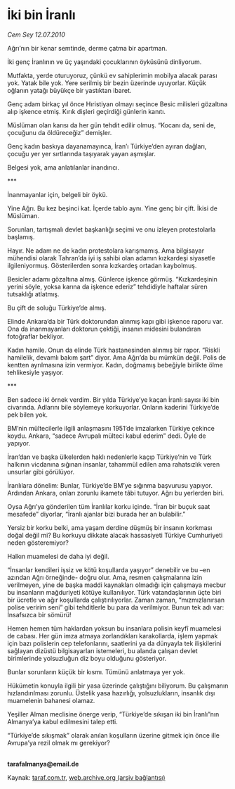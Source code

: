 # İki bin İranlı

*Cem Sey 12.07.2010*

<div class="yazi"><p>Ağrı’nın bir kenar semtinde, derme çatma bir apartman.</p>
<p>İki genç İranlının ve üç yaşındaki çocuklarının öyküsünü dinliyorum.</p>
<p>Mutfakta, yerde oturuyoruz, çünkü ev sahiplerimin mobilya alacak parası yok. Yatak bile yok. Yere serilmiş bir bezin üzerinde uyuyorlar. Küçük oğlanın yatağı büyükçe bir yastıktan ibaret. </p>
<p>Genç adam birkaç yıl önce Hıristiyan olmayı seçince Besic milisleri gözaltına alıp işkence etmiş. Kırık dişleri geçirdiği günlerin kanıtı.</p>
<p>Müslüman olan karısı da her gün tehdit edilir olmuş. “Kocanı da, seni de, çocuğunu da öldüreceğiz” demişler.</p>
<p>Genç kadın baskıya dayanamayınca, İran’ı Türkiye’den ayıran dağları, çocuğu yer yer sırtlarında taşıyarak yayan aşmışlar.</p>
<p>Belgesi yok, ama anlatılanlar inandırıcı.</p>
<p>***</p>
<p>İnanmayanlar için, belgeli bir öykü.</p>
<p>Yine Ağrı. Bu kez beşinci kat. İçerde tablo aynı. Yine genç bir çift. İkisi de Müslüman.</p>
<p>Sorunları, tartışmalı devlet başkanlığı seçimi ve onu izleyen protestolarla başlamış.</p>
<p>Hayır. Ne adam ne de kadın protestolara karışmamış. Ama bilgisayar mühendisi olarak Tahran’da iyi iş sahibi olan adamın kızkardeşi siyasetle ilgileniyormuş. Gösterilerden sonra kızkardeş ortadan kaybolmuş. </p>
<p>Besicler adamı gözaltına almış. Günlerce işkence görmüş. “Kızkardeşinin yerini söyle, yoksa karına da işkence ederiz” tehdidiyle haftalar süren tutsaklığı atlatmış.</p>
<p>Bu çift de soluğu Türkiye’de almış.</p>
<p>Elinde Ankara’da bir Türk doktorundan alınmış kapı gibi işkence raporu var. Ona da inanmayanları doktorun çektiği, insanın midesini bulandıran fotoğraflar bekliyor.</p>
<p>Kadın hamile. Onun da elinde Türk hastanesinden alınmış bir rapor. “Riskli hamilelik, devamlı bakım şart” diyor. Ama Ağrı’da bu mümkün değil. Polis de kentten ayrılmasına izin vermiyor. Kadın, doğmamış bebeğiyle birlikte ölme tehlikesiyle yaşıyor.</p>
<p>***</p>
<p>Ben sadece iki örnek verdim. Bir yılda Türkiye’ye kaçan İranlı sayısı iki bin civarında. Adlarını bile söylemeye korkuyorlar. Onların kaderini Türkiye’de pek bilen yok.</p>
<p>BM’nin mültecilerle ilgili anlaşmasını 1951’de imzalarken Türkiye çekince koydu. Ankara, “sadece Avrupalı mülteci kabul ederim” dedi. Öyle de yapıyor.</p>
<p>İran’dan ve başka ülkelerden haklı nedenlerle kaçıp Türkiye’nin ve Türk halkının vicdanına sığınan insanlar, tahammül edilen ama rahatsızlık veren unsurlar gibi görülüyor.</p>
<p>İranlılara dönelim: Bunlar, Türkiye’de BM’ye sığınma başvurusu yapıyor. Ardından Ankara, onları zorunlu ikamete tâbi tutuyor. Ağrı bu yerlerden biri.</p>
<p>Oysa Ağrı’ya gönderilen tüm İranlılar korku içinde. “İran bir buçuk saat mesafede” diyorlar, “İranlı ajanlar bizi burada her an bulabilir.” </p>
<p>Yersiz bir korku belki, ama yaşam derdine düşmüş bir insanın korkması doğal değil mi? Bu korkuyu dikkate alacak hassasiyeti Türkiye Cumhuriyeti neden gösteremiyor? </p>
<p>Halkın muamelesi de daha iyi değil.</p>
<p>“İnsanlar kendileri işsiz ve kötü koşullarda yaşıyor” denebilir ve bu –en azından Ağrı örneğinde- doğru olur. Ama, resmen çalışmalarına izin verilmeyen, yine de başka maddi kaynakları olmadığı için çalışmaya mecbur bu insanların mağduriyeti kötüye kullanılıyor. Türk vatandaşlarının üçte biri bir ücretle ve ağır koşullarda çalıştırılıyorlar. Zaman zaman, “mızmızlanırsan polise veririm seni” gibi tehditlerle bu para da verilmiyor. Bunun tek adı var: İnsafsızca bir sömürü!</p>
<p>Hemen hemen tüm haklardan yoksun bu insanlara polisin keyfî muamelesi de cabası. Her gün imza atmaya zorlandıkları karakollarda, işlem yapmak için bazı polislerin cep telefonlarını, saatlerini ya da dünyayla tek ilişkilerini sağlayan dizüstü bilgisayarları istemeleri, bu alanda çalışan devlet birimlerinde yolsuzluğun diz boyu olduğunu gösteriyor.</p>
<p>Bunlar sorunların küçük bir kısmı. Tümünü anlatmaya yer yok.</p>
<p>Hükümetin konuyla ilgili bir yasa üzerinde çalıştığını biliyorum. Bu çalışmanın hızlandırılması zorunlu. Üstelik yasa hazırlığı, yolsuzlukların, insanlık dışı muamelenin bahanesi olamaz.</p>
<p>Yeşiller Alman meclisine önerge verip, “Türkiye’de sıkışan iki bin İranlı”nın Almanya’ya kabul edilmesini talep etti.</p>
<p>“Türkiye’de sıkışmak” olarak anılan koşulların üzerine gitmek için önce ille Avrupa’ya rezil olmak mı gerekiyor?</p>
<p><b><br/>tarafalmanya@email.de</b></p></div>

Kaynak: [taraf.com.tr](http://www.taraf.com.tr:80/cem-sey/makale-iki-bin-iranli.htm), [web.archive.org (arşiv bağlantısı)](http://web.archive.org/web/20100714155126/http://www.taraf.com.tr:80/cem-sey/makale-iki-bin-iranli.htm)
